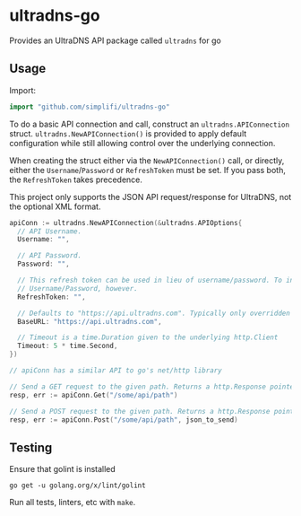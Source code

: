 # ultradns-go

Provides an UltraDNS API package called `ultradns` for go

## Usage

Import:
```go
import "github.com/simplifi/ultradns-go"
```

To do a basic API connection and call, construct an `ultradns.APIConnection` struct. `ultradns.NewAPIConnection()` is
provided to apply default configuration while still allowing control over the underlying connection.

When creating the struct either via the `NewAPIConnection()` call, or directly, either the `Username`/`Password` or
`RefreshToken` must be set. If you pass both, the `RefreshToken` takes precedence.

This project only supports the JSON API request/response for UltraDNS, not the optional XML format.

```go
apiConn := ultradns.NewAPIConnection(&ultradns.APIOptions{
  // API Username.
  Username: "",

  // API Password. 
  Password: "",

  // This refresh token can be used in lieu of username/password. To initially get a RefreshToken requires a
  // Username/Password, however.
  RefreshToken: "",

  // Defaults to "https://api.ultradns.com". Typically only overridden to allow testing or to use a sandbox endpoint.
  BaseURL: "https://api.ultradns.com",

  // Timeout is a time.Duration given to the underlying http.Client
  Timeout: 5 * time.Second,
})

// apiConn has a similar API to go's net/http library

// Send a GET request to the given path. Returns a http.Response pointer and error.
resp, err := apiConn.Get("/some/api/path")

// Send a POST request to the given path. Returns a http.Response pointer and error.
resp, err := apiConn.Post("/some/api/path", json_to_send)
```

## Testing

Ensure that golint is installed
```
go get -u golang.org/x/lint/golint
```

Run all tests, linters, etc with `make`.